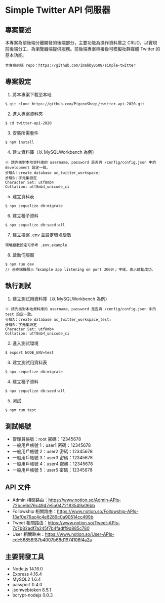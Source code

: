 # Simple Twitter API 伺服器
## 專案簡述
本專案為前後端分離開發的後端部分，主要功能為操作資料庫之 CRUD，以實現前後端分工，為瀏覽器端提供服務。前後端專案串接後可模擬社群媒體 Twitter 的基本功能。
```
本專案前端 repo：https://github.com/imabby0508/simple-twitter
```
## 專案設定
1. 將本專案下載至本地
```
$ git clone https://github.com/PigeonShogi/twitter-api-2020.git
```
2. 進入專案資料夾
```
$ cd twitter-api-2020
```
3. 安裝所需套件
```
$ npm install
```
4. 建立資料庫（以 MySQLWorkbench 為例）
```
※ 請先核對本地資料庫的 username、password 是否與 /config/config.json 中的 development 設定一致。
步驟A：create database ac_twitter_workspace;
步驟B：字元集設定
Character Set: utf8mb4
Collation: utf8mb4_unicode_ci
```
5. 建立資料表
```
$ npx sequelize db:migrate
```
6. 建立種子資料
```
$ npx sequelize db:seed:all
```
7. 建立檔案 .env 並設定環境變數
```
環境變數設定可參考 .env.example
```
8. 啟動伺服器 
```
$ npm run dev
// 若終端機顯示「Example app listening on port 3000!」字樣，表示啟動成功。
```
## 執行測試
1. 建立測試用資料庫（以 MySQLWorkbench 為例）
```
※ 請先核對本地資料庫的 username、password 是否與 /config/config.json 中的 test 設定一致。
步驟A：create database ac_twitter_workspace_test;
步驟B：字元集設定
Character Set: utf8mb4
Collation: utf8mb4_unicode_ci
```
2. 進入測試環境
```
$ export NODE_ENV=test
```
3. 建立測試用資料表
```
$ npx sequelize db:migrate
```
4. 建立種子資料
```
$ npx sequelize db:seed:all
```
5. 測試
```
$ npm run test
```
## 測試帳號
* 管理員帳號：root
  密碼：12345678
* 一般用戶帳號 1：user1
  密碼：12345678
* 一般用戶帳號 2：user2
  密碼：12345678
* 一般用戶帳號 3：user3
  密碼：12345678
* 一般用戶帳號 4：user4
  密碼：12345678
* 一般用戶帳號 5：user5
  密碼：12345678
## API 文件
* Admin 相關路由：https://www.notion.so/Admin-APIs-72bce6d76c4947e5a0472183549a06bb
* Followship 相關路由：https://www.notion.so/Followship-APIs-13af0e79ac4c4e8289c0a90514cc499b
* Tweet 相關路由：https://www.notion.so/Tweet-APIs-7c7b82adf7a245f7b4fadff9d885c780
* User 相關路由：https://www.notion.so/User-APIs-cdc56858f87b4007b68d1974106f4a2a
## 主要開發工具
* Node.js 14.16.0
* Express 4.16.4
* MySQL2 1.6.4
* passport 0.4.0
* jsonwebtoken 8.5.1
* bcrypt-nodejs 0.0.3
